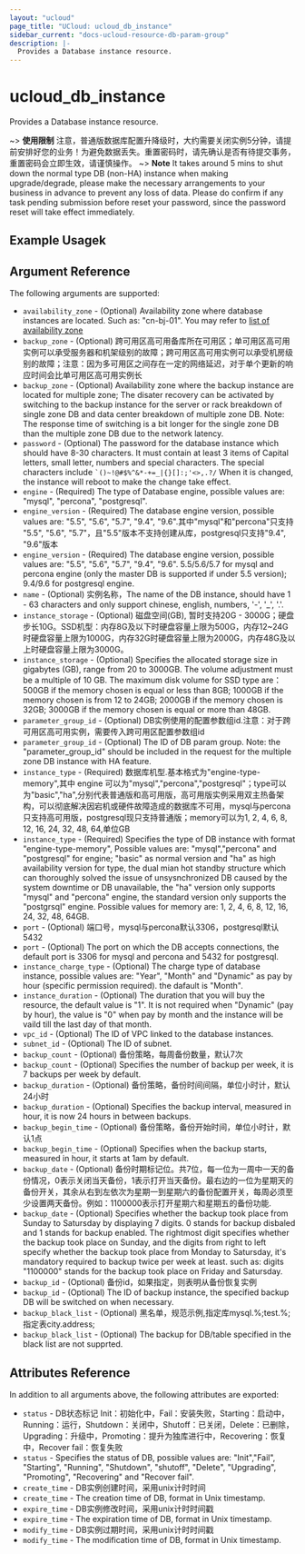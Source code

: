 ```yaml
---
layout: "ucloud"
page_title: "UCloud: ucloud_db_instance"
sidebar_current: "docs-ucloud-resource-db-param-group"
description: |-
  Provides a Database instance resource.
---
```


# ucloud_db_instance

Provides a Database instance resource.

~> **使用限制** 注意，普通版数据库配置升降级时，大约需要关闭实例5分钟，请提前安排好您的业务！为避免数据丢失。重置密码时，请先确认是否有待提交事务，重置密码会立即生效，请谨慎操作。
~> **Note** It takes around 5 mins to shut down the normal type DB (non-HA) instance when making upgrade/degrade, please make the necessary arrangements to your business in advance to prevent any loss of data. Please do confirm if any task pending submission before reset your password, since the password reset will take effect immediately.
## Example Usagek

## Argument Reference

The following arguments are supported:

* `availability_zone` - (Optional) Availability zone where database instances are located. Such as: "cn-bj-01". You may refer to [list of availability zone](https://docs.ucloud.cn/api/summary/regionlist)
* `backup_zone` - (Optional) 跨可用区高可用备库所在可用区；单可用区高可用实例可以承受服务器和机架级别的故障；跨可用区高可用实例可以承受机房级别的故障；注意：因为多可用区之间存在一定的网络延迟，对于单个更新的响应时间会比单可用区高可用实例长
* `backup_zone` - (Optional) Availability zone where the backup instance are located for multiple zone; The disater recovery can be activated by switching to the backup instance for the server or rack breakdown of single zone DB and data center breakdown of multiple zone DB. Note: The response time of switching is a bit longer for the single zone DB than the multiple zone DB due to the network latency.
* `password` - (Optional) The password for the database instance which should have 8-30 characters. It must contain at least 3 items of Capital letters, small letter, numbers and special characters. The special characters include <code>`()~!@#$%^&*-+=_|{}\[]:;'<>,.?/</code> When it is changed, the instance will reboot to make the change take effect.
* `engine` - (Required) The type of Database engine, possible values are: "mysql", "percona", "postgresql".
* `engine_version` - (Required) The database engine version, possible values are: "5.5", "5.6", "5.7", "9.4", "9.6".其中"mysql"和"percona"只支持 "5.5", "5.6", "5.7"，且"5.5"版本不支持创建从库，postgresql只支持"9.4", "9.6"版本
* `engine_version` - (Required) The database engine version, possible values are: "5.5", "5.6", "5.7", "9.4", "9.6". 
  5.5/5.6/5.7 for mysql and percona engine (only the master DB is supported if under 5.5 version); 
  9.4/9.6 for postgresql engine.
* `name` - (Optional)  实例名称，The name of the DB instance, should have 1 - 63 characters and only support chinese, english, numbers, '-', '_', '.'.
* `instance_storage` - (Optional) 磁盘空间(GB), 暂时支持20G - 3000G；硬盘步长10G。SSD机型：内存8G及以下时硬盘容量上限为500G，内存12~24G时硬盘容量上限为1000G，内存32G时硬盘容量上限为2000G，内存48G及以上时硬盘容量上限为3000G。
* `instance_storage` - (Optional) Specifies the allocated storage size in gigabytes (GB), range from 20 to 3000GB. The volume adjustment must be a multiple of 10 GB. The maximum disk volume for SSD type are： 500GB if the memory chosen is equal or less than 8GB;
1000GB if the memory chosen is from 12 to 24GB;
2000GB if the memory chosen is 32GB;
3000GB if the memory chosen is equal or more than 48GB.
* `parameter_group_id` - (Optional) DB实例使用的配置参数组id.注意：对于跨可用区高可用实例，需要传入跨可用区配置参数组id
* `parameter_group_id` - (Optional) The ID of DB param group. Note: the "parameter_group_id" should be included in the request for the multiple zone DB instance with HA feature.
* `instance_type` - (Required) 数据库机型.基本格式为"engine-type-memory",其中 engine 可以为"mysql","percona","postgresql"；type可以为"basic","ha",分别代表普通版和高可用版，高可用版实例采用双主热备架构，可以彻底解决因宕机或硬件故障造成的数据库不可用，mysql与percona只支持高可用版，postgresql现只支持普通版；memory可以为1, 2, 4, 6, 8, 12, 16, 24, 32, 48, 64,单位GB
* `instance_type` - (Required) Specifies the type of DB instance with format "engine-type-memory", Possible values are:
  "mysql","percona" and "postgresql" for engine;
  "basic" as normal version and  "ha" as high availability version for type, the dual mian hot standby structure which can thoroughly solved the issue of unsysnchronized DB caused by the system downtime or DB unavailable, the "ha" version only supports "mysql" and "percona" engine, the standard version only supports the "postgrsql" engine.
Possible values for memory are: 1, 2, 4, 6, 8, 12, 16, 24, 32, 48, 64GB.
* `port` - (Optional) 端口号，mysql与percona默认3306，postgresql默认5432
* `port` - (Optional) The port on which the DB accepts connections, the default port is 3306 for mysql and percona and 5432 for postgresql.
* `instance_charge_type` - (Optional) The charge type of database instance, possible values are: "Year", "Month" and "Dynamic" as pay by hour (specific permission required). the dafault is "Month".
* `instance_duration` - (Optional) The duration that you will buy the resource, the default value is "1". It is not required when "Dynamic" (pay by hour), the value is "0" when pay by month and the instance will be vaild till the last day of that month.
* `vpc_id` - (Optional) The ID of VPC linked to the database instances.
* `subnet_id` - (Optional) The ID of subnet.
* `backup_count` - (Optional) 备份策略，每周备份数量，默认7次
* `backup_count` - (Optional) Specifies the number of backup per week, it is 7 backups per week by default.  
* `backup_duration` - (Optional) 备份策略，备份时间间隔，单位小时计，默认24小时
* `backup_duration` - (Optional)  Specifies the backup interval, measured in hour, it is now 24 hours in between backups.
* `backup_begin_time` - (Optional) 备份策略，备份开始时间，单位小时计，默认1点
* `backup_begin_time` - (Optional) Specifies when the backup starts, measured in hour, it starts at 1am by default.
* `backup_date` - (Optional) 备份时期标记位。共7位，每一位为一周中一天的备份情况，0表示关闭当天备份，1表示打开当天备份。最右边的一位为星期天的备份开关，其余从右到左依次为星期一到星期六的备份配置开关，每周必须至少设置两天备份。例如：1100000表示打开星期六和星期五的备份功能.
* `backup_date` - (Optional) Specifies whether the backup took place from Sunday to Satursday by displaying 7 digits. 0 stands for backup disbaled and 1 stands for backup enabled. The rightmost digit specifies whether the backup took place on Sunday, and the digits from right to left specify whether the backup took place from Monday to Satursday, it's mandatory required to backup twice per week at least. such as: digits "1100000" stands for the backup took place on Friday and Satursday.
* `backup_id` - (Optional) 备份id，如果指定，则表明从备份恢复实例
* `backup_id` - (Optional) The ID of backup instance, the specified backup DB will be switched on when necessary.
* `backup_black_list` - (Optional) 黑名单，规范示例,指定库mysql.%;test.%; 指定表city.address;
* `backup_black_list` - (Optional) The backup for DB/table specified in the black list are not supprted.

## Attributes Reference

In addition to all arguments above, the following attributes are exported:

* `status` - DB状态标记 Init：初始化中，Fail：安装失败，Starting：启动中，Running：运行，Shutdown：关闭中，Shutoff：已关闭，Delete：已删除，Upgrading：升级中，Promoting：提升为独库进行中，Recovering：恢复中，Recover fail：恢复失败
* `status` - Specifies the status of DB, possible values are: "Init","Fail", "Starting", "Running", "Shutdown", "shutoff", "Delete", "Upgrading", "Promoting", "Recovering" and "Recover fail".
* `create_time` - DB实例创建时间，采用unix计时时间
* `create_time` - The creation time of DB, format in Unix timestamp.
* `expire_time` - DB实例修改时间，采用unix计时时间戳
* `expire_time` - The expiration time of DB, format in Unix timestamp.
* `modify_time` - DB实例过期时间，采用unix计时时间戳
* `modify_time` - The modification time of DB, format in Unix timestamp.
